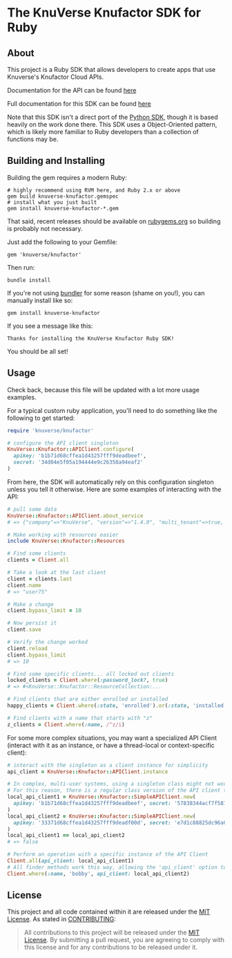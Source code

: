 The KnuVerse Knufactor SDK for Ruby
====================

About
----
This project is a Ruby SDK that allows developers to create apps that use Knuverse's Knufactor Cloud APIs.

Documentation for the API can be found [here](https://cloud.knuverse.com/docs/)

Full documentation for this SDK can be found [here](http://www.rubydoc.info/gems/knuverse-knufactor/)

Note that this SDK isn't a direct port of the [Python SDK](https://github.com/KnuVerse/knuverse-sdk-python), though it is based heavily on the work done there. This SDK uses a Object-Oriented pattern, which is likely more familiar to Ruby developers than a collection of functions may be.

Building and Installing
----
Building the gem requires a modern Ruby:

    # highly recommend using RVM here, and Ruby 2.x or above
    gem build knuverse-knufactor.gemspec
    # install what you just built
    gem install knuverse-knufactor-*.gem

That said, recent releases should be available on [rubygems.org](https://rubygems.org/) so building is probably not necessary.

Just add the following to your Gemfile:

    gem 'knuverse/knufactor'

Then run:

    bundle install

If you're not using [bundler](http://bundler.io/) for some reason (shame on you!), you can manually install like so:

    gem install knuverse-knufactor

If you see a message like this:

    Thanks for installing the KnuVerse Knufactor Ruby SDK!

You should be all set!

Usage
------
Check back, because this file will be updated with a lot more usage examples.

For a typical custom ruby application, you'll need to do something like the following to get started:

```ruby
require 'knuverse/knufactor'

# configure the API client singleton
KnuVerse::Knufactor::APIClient.configure(
  apikey: 'b1b71d68cffea1d43257fff9deadbeef',
  secret: '34d04e5f05a194444e9c26358a94eaf2'
)
```

From here, the SDK will automatically rely on this configuration singleton unless you tell it otherwise. Here are some examples of interacting with the API:

```ruby
# pull some data
KnuVerse::Knufactor::APIClient.about_service
# => {"company"=>"KnuVerse", "version"=>"1.4.0", "multi_tenant"=>true, "service"=>"audiopin", "name"=>"KnuVerse"}

# Make working with resources easier
include KnuVerse::Knufactor::Resources

# Find some clients
clients = Client.all

# Take a look at the last client
client = clients.last
client.name
# => "user75"

# Make a change
client.bypass_limit = 10

# Now persist it
client.save

# Verify the change worked
client.reload
client.bypass_limit
# => 10

# Find some specific clients... all locked out clients
locked_clients = Client.where(:password_lock?, true)
# => #<KnuVerse::Knufactor::ResourceCollection:...

# Find clients that are either enrolled or installed
happy_clients = Client.where(:state, 'enrolled').or(:state, 'installed')

# Find clients with a name that starts with "z"
z_clients = Client.where(:name, /^z/i)
```

For some more complex situations, you may want a specialized API Client (interact with it as an instance, or have a thread-local or context-specific client):

```ruby
# interact with the singleton as a client instance for simplicity
api_client = KnuVerse::Knufactor::APIClient.instance

# In complex, multi-user systems, using a singleton class might not work.
# For this reason, there is a regular class version of the API client that is not tied to the singleton
local_api_client1 = KnuVerse::Knufactor::SimpleAPIClient.new(
  apikey: 'b1b71d68cffea1d43257fff9deadbeef', secret: '57838344acf7f5876226ede247c5881a'
)
local_api_client2 = KnuVerse::Knufactor::SimpleAPIClient.new(
  apikey: '33371d68cffea1d43257fff9deadf00d', secret: 'e7d1c88825dc96a05bc38c39cca4a1ca'
)
local_api_client1 == local_api_client2
# => false

# Perform an operation with a specific instance of the API Client
Client.all(api_client: local_api_client1)
# All finder methods work this way, allowing the 'api_client' option to be passed
Client.where(:name, 'bobby', api_client: local_api_client2)

```

License
-------
This project and all code contained within it are released under the [MIT License](https://opensource.org/licenses/MIT). As stated in [CONTRIBUTING](CONTRIBUTING.md):

> All contributions to this project will be released under the [MIT License](https://opensource.org/licenses/MIT). By submitting a pull request, you are agreeing to comply with this license and for any contributions to be released under it.
